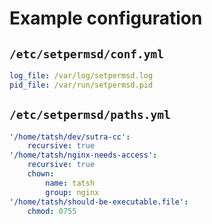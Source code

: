 # Example configuration

## `/etc/setpermsd/conf.yml`

```yaml
log_file: /var/log/setpermsd.log
pid_file: /var/run/setpermsd.pid
```

## `/etc/setpermsd/paths.yml`

```yaml
'/home/tatsh/dev/sutra-cc':
    recursive: true
'/home/tatsh/nginx-needs-access':
    recursive: true
    chown:
        name: tatsh
        group: nginx
'/home/tatsh/should-be-executable.file':
    chmod: 0755
```
